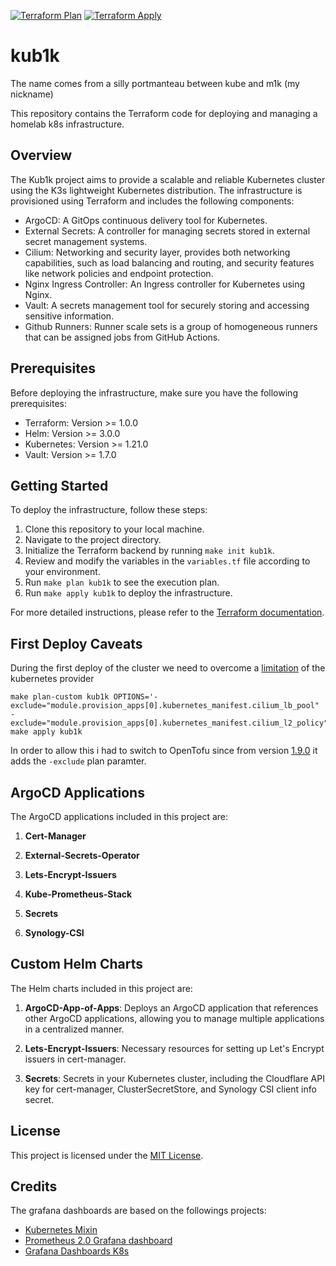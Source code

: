 [![Terraform Plan](https://github.com/ironashram/kub1k/actions/workflows/terraform-plan.yaml/badge.svg)](https://github.com/ironashram/kub1k/actions/workflows/terraform-plan.yaml)
[![Terraform Apply](https://github.com/ironashram/kub1k/actions/workflows/terraform-apply.yaml/badge.svg)](https://github.com/ironashram/kub1k/actions/workflows/terraform-apply.yaml)

# kub1k
The name comes from a silly portmanteau between kube and m1k (my nickname)

This repository contains the Terraform code for deploying and managing a homelab k8s infrastructure.

## Overview

The Kub1k project aims to provide a scalable and reliable Kubernetes cluster using the K3s lightweight Kubernetes distribution. The infrastructure is provisioned using Terraform and includes the following components:

- ArgoCD: A GitOps continuous delivery tool for Kubernetes.
- External Secrets: A controller for managing secrets stored in external secret management systems.
- Cilium: Networking and security layer, provides both networking capabilities, such as load balancing and routing, and security features like network policies and endpoint protection.
- Nginx Ingress Controller: An Ingress controller for Kubernetes using Nginx.
- Vault: A secrets management tool for securely storing and accessing sensitive information.
- Github Runners: Runner scale sets is a group of homogeneous runners that can be assigned jobs from GitHub Actions.

## Prerequisites

Before deploying the infrastructure, make sure you have the following prerequisites:

- Terraform: Version >= 1.0.0
- Helm: Version >= 3.0.0
- Kubernetes: Version >= 1.21.0
- Vault: Version >= 1.7.0

## Getting Started

To deploy the infrastructure, follow these steps:

1. Clone this repository to your local machine.
2. Navigate to the project directory.
3. Initialize the Terraform backend by running `make init kub1k`.
4. Review and modify the variables in the `variables.tf` file according to your environment.
5. Run `make plan kub1k` to see the execution plan.
6. Run `make apply kub1k` to deploy the infrastructure.

For more detailed instructions, please refer to the [Terraform documentation](https://www.terraform.io/docs/index.html).

## First Deploy Caveats

During the first deploy of the cluster we need to overcome a [limitation](https://github.com/hashicorp/terraform-provider-kubernetes/issues/2597) of the kubernetes provider

```
make plan-custom kub1k OPTIONS='-exclude="module.provision_apps[0].kubernetes_manifest.cilium_lb_pool" -exclude="module.provision_apps[0].kubernetes_manifest.cilium_l2_policy"'
make apply kub1k
```

In order to allow this i had to switch to OpenTofu since from version [1.9.0](https://opentofu.org/blog/opentofu-1-9-0/) it adds the `-exclude` plan paramter.


## ArgoCD Applications

The ArgoCD applications included in this project are:

1. **Cert-Manager**

2. **External-Secrets-Operator**

3. **Lets-Encrypt-Issuers**

4. **Kube-Prometheus-Stack**

5. **Secrets**

6. **Synology-CSI**

## Custom Helm Charts

The Helm charts included in this project are:

1. **ArgoCD-App-of-Apps**: Deploys an ArgoCD application that references other ArgoCD applications, allowing you to manage multiple applications in a centralized manner.

2. **Lets-Encrypt-Issuers**: Necessary resources for setting up Let's Encrypt issuers in cert-manager.

3. **Secrets**: Secrets in your Kubernetes cluster, including the Cloudflare API key for cert-manager, ClusterSecretStore, and Synology CSI client info secret.

## License

This project is licensed under the [MIT License](LICENSE).


## Credits

The grafana dashboards are based on the followings projects:

- [Kubernetes Mixin](https://github.com/kubernetes-monitoring/kubernetes-mixin)
- [Prometheus 2.0 Grafana dashboard](https://github.com/FUSAKLA/Prometheus2-grafana-dashboard)
- [Grafana Dashboards K8s](https://github.com/dotdc/grafana-dashboards-kubernetes)
